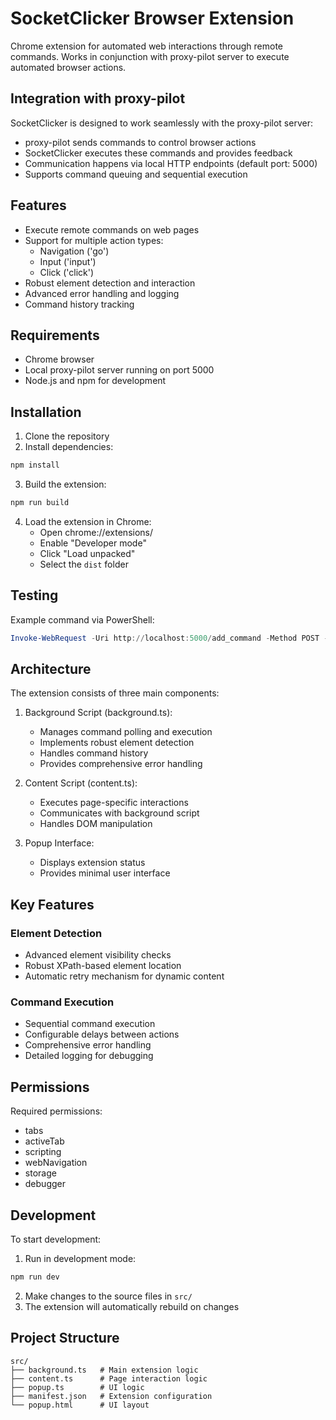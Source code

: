 # SocketClicker Browser Extension

Chrome extension for automated web interactions through remote commands. Works in conjunction with proxy-pilot server to execute automated browser actions.

## Integration with proxy-pilot

SocketClicker is designed to work seamlessly with the proxy-pilot server:
- proxy-pilot sends commands to control browser actions
- SocketClicker executes these commands and provides feedback
- Communication happens via local HTTP endpoints (default port: 5000)
- Supports command queuing and sequential execution

## Features

- Execute remote commands on web pages
- Support for multiple action types:
  - Navigation ('go')
  - Input ('input')
  - Click ('click')
- Robust element detection and interaction
- Advanced error handling and logging
- Command history tracking

## Requirements

- Chrome browser
- Local proxy-pilot server running on port 5000
- Node.js and npm for development

## Installation

1. Clone the repository
2. Install dependencies:
```bash
npm install
```
3. Build the extension:
```bash
npm run build
```
4. Load the extension in Chrome:
   - Open chrome://extensions/
   - Enable "Developer mode"
   - Click "Load unpacked"
   - Select the `dist` folder

## Testing

Example command via PowerShell:

```powershell
Invoke-WebRequest -Uri http://localhost:5000/add_command -Method POST -Headers @{"Content-Type"="application/json"} -Body '{"command": "execute_sequence", "params": {"data": [{"on_start": 0, "action": "go", "value": "https://www.youtube.com/"}, {"on_start": 8000, "action": "input", "element_xpath": "//*[@id=''search'']", "value": "test search"}, {"on_start": 1000, "action": "click", "element_xpath": "//*[@id=''search-icon-legacy'']"}]}}'
```

## Architecture

The extension consists of three main components:

1. Background Script (background.ts):
   - Manages command polling and execution
   - Implements robust element detection
   - Handles command history
   - Provides comprehensive error handling

2. Content Script (content.ts):
   - Executes page-specific interactions
   - Communicates with background script
   - Handles DOM manipulation

3. Popup Interface:
   - Displays extension status
   - Provides minimal user interface

## Key Features

### Element Detection
- Advanced element visibility checks
- Robust XPath-based element location
- Automatic retry mechanism for dynamic content

### Command Execution
- Sequential command execution
- Configurable delays between actions
- Comprehensive error handling
- Detailed logging for debugging

## Permissions

Required permissions:
- tabs
- activeTab
- scripting
- webNavigation
- storage
- debugger

## Development

To start development:

1. Run in development mode:
```bash
npm run dev
```

2. Make changes to the source files in `src/`
3. The extension will automatically rebuild on changes

## Project Structure

```
src/
├── background.ts   # Main extension logic
├── content.ts      # Page interaction logic
├── popup.ts        # UI logic
├── manifest.json   # Extension configuration
└── popup.html      # UI layout
